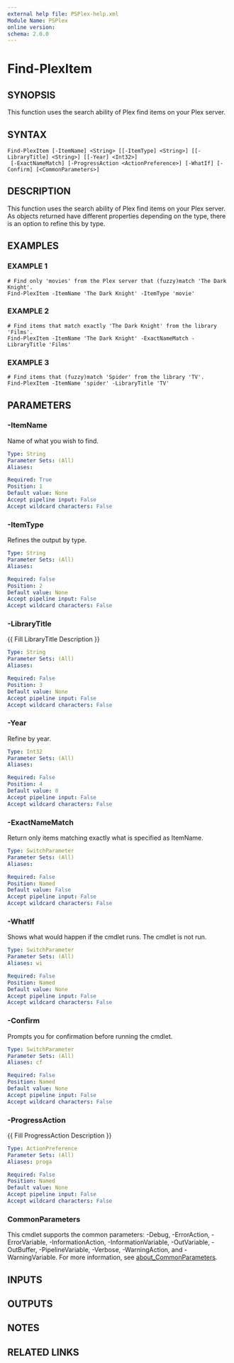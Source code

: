 ```yaml
---
external help file: PSPlex-help.xml
Module Name: PSPlex
online version:
schema: 2.0.0
---
```


# Find-PlexItem

## SYNOPSIS
This function uses the search ability of Plex find items on your Plex server.

## SYNTAX

```
Find-PlexItem [-ItemName] <String> [[-ItemType] <String>] [[-LibraryTitle] <String>] [[-Year] <Int32>]
 [-ExactNameMatch] [-ProgressAction <ActionPreference>] [-WhatIf] [-Confirm] [<CommonParameters>]
```

## DESCRIPTION
This function uses the search ability of Plex find items on your Plex server.
As objects returned have different properties depending on the type, there is
an option to refine this by type.

## EXAMPLES

### EXAMPLE 1
```
# Find only 'movies' from the Plex server that (fuzzy)match 'The Dark Knight'.
Find-PlexItem -ItemName 'The Dark Knight' -ItemType 'movie'
```

### EXAMPLE 2
```
# Find items that match exactly 'The Dark Knight' from the library 'Films'.
Find-PlexItem -ItemName 'The Dark Knight' -ExactNameMatch -LibraryTitle 'Films'
```

### EXAMPLE 3
```
# Find items that (fuzzy)match 'Spider' from the library 'TV'.
Find-PlexItem -ItemName 'spider' -LibraryTitle 'TV'
```

## PARAMETERS

### -ItemName
Name of what you wish to find.

```yaml
Type: String
Parameter Sets: (All)
Aliases:

Required: True
Position: 1
Default value: None
Accept pipeline input: False
Accept wildcard characters: False
```

### -ItemType
Refines the output by type.

```yaml
Type: String
Parameter Sets: (All)
Aliases:

Required: False
Position: 2
Default value: None
Accept pipeline input: False
Accept wildcard characters: False
```

### -LibraryTitle
{{ Fill LibraryTitle Description }}

```yaml
Type: String
Parameter Sets: (All)
Aliases:

Required: False
Position: 3
Default value: None
Accept pipeline input: False
Accept wildcard characters: False
```

### -Year
Refine by year.

```yaml
Type: Int32
Parameter Sets: (All)
Aliases:

Required: False
Position: 4
Default value: 0
Accept pipeline input: False
Accept wildcard characters: False
```

### -ExactNameMatch
Return only items matching exactly what is specified as ItemName.

```yaml
Type: SwitchParameter
Parameter Sets: (All)
Aliases:

Required: False
Position: Named
Default value: False
Accept pipeline input: False
Accept wildcard characters: False
```

### -WhatIf
Shows what would happen if the cmdlet runs.
The cmdlet is not run.

```yaml
Type: SwitchParameter
Parameter Sets: (All)
Aliases: wi

Required: False
Position: Named
Default value: None
Accept pipeline input: False
Accept wildcard characters: False
```

### -Confirm
Prompts you for confirmation before running the cmdlet.

```yaml
Type: SwitchParameter
Parameter Sets: (All)
Aliases: cf

Required: False
Position: Named
Default value: None
Accept pipeline input: False
Accept wildcard characters: False
```

### -ProgressAction
{{ Fill ProgressAction Description }}

```yaml
Type: ActionPreference
Parameter Sets: (All)
Aliases: proga

Required: False
Position: Named
Default value: None
Accept pipeline input: False
Accept wildcard characters: False
```

### CommonParameters
This cmdlet supports the common parameters: -Debug, -ErrorAction, -ErrorVariable, -InformationAction, -InformationVariable, -OutVariable, -OutBuffer, -PipelineVariable, -Verbose, -WarningAction, and -WarningVariable. For more information, see [about_CommonParameters](http://go.microsoft.com/fwlink/?LinkID=113216).

## INPUTS

## OUTPUTS

## NOTES

## RELATED LINKS

